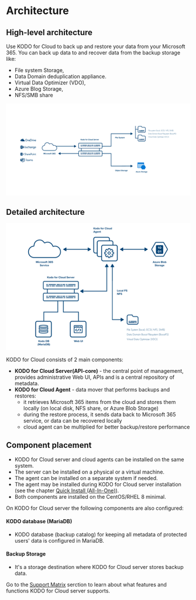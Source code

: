 # Architecture

## High-level architecture

Use KODO for Cloud to back up and restore your data from your Microsoft 365. You can back up data to and recover data from the backup storage like: 

* File system Storage, 
* Data Domain deduplication appliance.
* Virtual Data Optimizer \(VDO\), 
* Azure Blog Storage, 
* NFS/SMB share 

![](../.gitbook/assets/obraz%20%2813%29.png)

## Detailed architecture

![](../.gitbook/assets/kodo_for_cloud_01.png)

KODO for Cloud consists of 2 main components:

* **KODO for Cloud Server\(API-core\)** - the central point of management, provides administrative Web UI, APIs and is a central repository of metadata.
* **KODO for Cloud Agent** - data mover that performs backups and restores:
  * it retrieves Microsoft 365 items from the cloud and stores them locally \(on local disk, NFS share, or Azure Blob Storage\)
  * during the restore process, it sends data back to Microsoft 365 service, or data can be recovered locally
  * cloud agent can be multiplied for better backup/restore performance

## Component placement

* KODO for Cloud server and cloud agents can be installed on the same system. 
* The server can be installed on a physical or a virtual machine.
* The agent can be installed on a separate system if needed.
* The agent may be installed during KODO for Cloud server installation \(see the chapter [Quick Install \(All-In-One\)](https://storware.gitbook.io/kodo-for-cloud-office365/deployment/installation-overview/quick-install-all-in-one)\).
* Both components are installed on the CentOS/RHEL 8 minimal.

On KODO for Cloud server the following components are also configured:

#### KODO database \(MariaDB\) 

* KODO database \(backup catalog\) for keeping all metadata of protected users' data is configured in MariaDB. 

#### Backup Storage

* It's a storage destination where KODO for Cloud server stores backup data.

Go to the [Support Matrix](https://storware.gitbook.io/kodo-for-cloud-office365/overview/support-matrix) serction to learn about what features and functions KODO for Cloud server supports.

